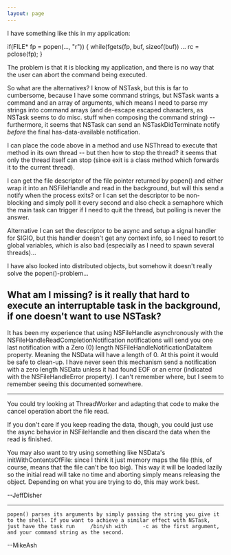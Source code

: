 ```yaml
---
layout: page
---
```


I have something like this in my application:
    
if(FILE* fp = popen(..., "r"))
{
   while(fgets(fp, buf, sizeof(buf))
      ...
   rc = pclose(fp);
}


The problem is that it is blocking my application, and there is no way that the user can abort the command being executed.

So what are the alternatives? I know of NSTask, but this is far to cumbersome, because I have some command strings, but NSTask wants a command and an array of arguments, which means I need to parse my strings into command arrays (and de-escape escaped characters, as NSTask seems to do misc. stuff when composing the command string) -- furthermore, it seems that NSTask can send an NSTaskDidTerminate notify *before* the final has-data-available notification.

I can place the code above in a method and use NSThread to execute that method in its own thread -- but then how to stop the thread? it seems that only the thread itself can stop (since exit is a class method which forwards it to the current thread).

I can get the file descriptor of the file pointer returned by popen() and either wrap it into an NSFileHandle and read in the background, but will this send a notify when the process exits? or I can set the descriptor to be non-blocking and simply poll it every second and also check a semaphore which the main task can trigger if I need to quit the thread, but polling is never the answer.

Alternative I can set the descriptor to be async and setup a signal handler for SIGIO, but this handler doesn't get any context info, so I need to resort to global variables, which is also bad (especially as I need to spawn several threads)...

I have also looked into distributed objects, but somehow it doesn't really solve the popen()-problem...

What am I missing? is it really that hard to execute an interruptable task in the background, if one doesn't want to use NSTask?
----
It has been my experience that using NSFileHandle asynchronously with the NSFileHandleReadCompletionNotification notifications will send you one last notification with a Zero (0) length NSFileHandleNotificationDataItem property. Meaning the NSData will have a length of 0. At this point it would be safe to clean-up. I have never seen this mechanism send a notification with a zero length NSData unless it had found EOF or an error (indicated with the NSFileHandleError property). I can't remember where, but I seem to remember seeing this documented somewhere.

----

You could try looking at ThreadWorker and adapting that code to make the cancel operation abort the file read.

If you don't care if you keep reading the data, though, you could just use the async behavior in NSFileHandle and then discard the data when the read is finished.

You may also want to try using something like NSData's initWithContentsOfFile: since I think it just memory maps the file (this, of course, means that the file can't be too big).  This way it will be loaded lazily so the initial read will take no time and aborting simply means releasing the object.  Depending on what you are trying to do, this may work best.

--JeffDisher

----

    popen() parses its arguments by simply passing the string you give it to the shell. If you want to achieve a similar effect with NSTask, just have the task run     /bin/sh with     -c as the first argument, and your command string as the second.

--MikeAsh
